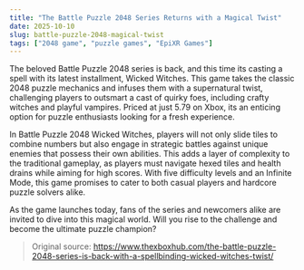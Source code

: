 ```yaml
---
title: "The Battle Puzzle 2048 Series Returns with a Magical Twist"
date: 2025-10-10
slug: battle-puzzle-2048-magical-twist
tags: ["2048 game", "puzzle games", "EpiXR Games"]
---
```


The beloved Battle Puzzle 2048 series is back, and this time its casting a spell with its latest installment, Wicked Witches. This game takes the classic 2048 puzzle mechanics and infuses them with a supernatural twist, challenging players to outsmart a cast of quirky foes, including crafty witches and playful vampires. Priced at just 5.79 on Xbox, its an enticing option for puzzle enthusiasts looking for a fresh experience.

In Battle Puzzle 2048  Wicked Witches, players will not only slide tiles to combine numbers but also engage in strategic battles against unique enemies that possess their own abilities. This adds a layer of complexity to the traditional gameplay, as players must navigate hexed tiles and health drains while aiming for high scores. With five difficulty levels and an Infinite Mode, this game promises to cater to both casual players and hardcore puzzle solvers alike.

As the game launches today, fans of the series and newcomers alike are invited to dive into this magical world. Will you rise to the challenge and become the ultimate puzzle champion? 

> Original source: https://www.thexboxhub.com/the-battle-puzzle-2048-series-is-back-with-a-spellbinding-wicked-witches-twist/